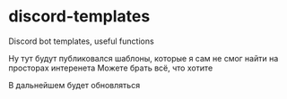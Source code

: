 # discord-templates
Discord bot templates, useful functions

Ну тут будут публиковался шаблоны, которые я сам не смог найти на просторах интеренета
Можете брать всё, что хотите 

В дальнейшем будет обновляться

